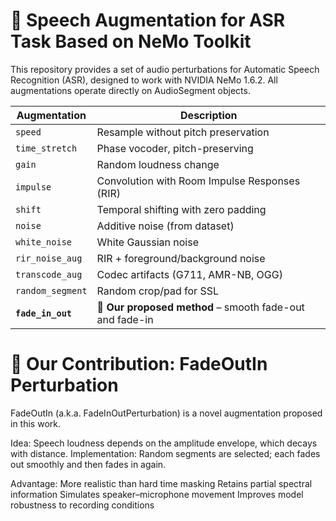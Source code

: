 # 🎵 Speech Augmentation for ASR Task Based on NeMo Toolkit
This repository provides a set of audio perturbations for Automatic Speech Recognition (ASR), designed to work with NVIDIA NeMo 1.6.2.
All augmentations operate directly on AudioSegment objects.

| Augmentation      | Description                                              |
| ----------------- | -------------------------------------------------------- |
| `speed`           | Resample without pitch preservation                      |
| `time_stretch`    | Phase vocoder, pitch-preserving                          |
| `gain`            | Random loudness change                                   |
| `impulse`         | Convolution with Room Impulse Responses (RIR)            |
| `shift`           | Temporal shifting with zero padding                      |
| `noise`           | Additive noise (from dataset)                            |
| `white_noise`     | White Gaussian noise                                     |
| `rir_noise_aug`   | RIR + foreground/background noise                        |
| `transcode_aug`   | Codec artifacts (G711, AMR-NB, OGG)                      |
| `random_segment`  | Random crop/pad for SSL                                  |
| **`fade_in_out`** | 🔬 **Our proposed method** – smooth fade-out and fade-in |


# 🔬 Our Contribution: FadeOutIn Perturbation

FadeOutIn (a.k.a. FadeInOutPerturbation) is a novel augmentation proposed in this work.

Idea: Speech loudness depends on the amplitude envelope, which decays with distance.
Implementation: Random segments are selected; each fades out smoothly and then fades in again.

Advantage:
More realistic than hard time masking
Retains partial spectral information
Simulates speaker–microphone movement
Improves model robustness to recording conditions
